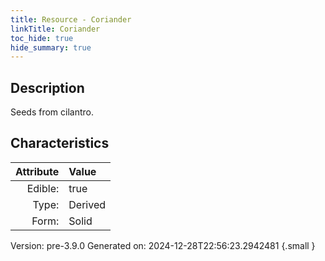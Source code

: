 ```yaml
---
title: Resource - Coriander
linkTitle: Coriander
toc_hide: true
hide_summary: true
---
```


## Description
&#10;&#9;&#9;Seeds from cilantro.

## Characteristics

| Attribute      | Value |
|--------:|:------|
|Edible:|true|
|Type:|Derived|
|Form:|Solid|
 



    

Version: pre-3.9.0 Generated on: 2024-12-28T22:56:23.2942481
{.small }
